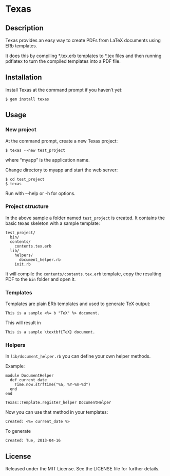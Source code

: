 # Texas

## Description

Texas provides an easy way to create PDFs from LaTeX documents using ERb templates.

It does this by compiling *.tex.erb templates to *.tex files and then running pdflatex to turn the compiled templates into a PDF file.


## Installation

Install Texas at the command prompt if you haven’t yet:

    $ gem install texas

## Usage

### New project

At the command prompt, create a new Texas project:

    $ texas --new test_project
    
where “myapp” is the application name.

Change directory to myapp and start the web server:

    $ cd test_project
    $ texas
    
Run with --help or -h for options.


### Project structure    
  
In the above sample a folder named `test_project` is created. It contains the basic texas skeleton with a sample template:

    test_project/
      bin/
      contents/
        contents.tex.erb
      lib/
        helpers/
          document_helper.rb
        init.rb

It will compile the `contents/contents.tex.erb` template, copy the resulting PDF to the `bin` folder and open it.


### Templates

Templates are plain ERb templates and used to generate TeX output:

    This is a sample <%= b "TeX" %> document.

This will result in 

    This is a sample \textbf{TeX} document.


### Helpers

In `lib/document_helper.rb` you can define your own helper methods.

Example:

    module DocumentHelper
      def current_date
        Time.now.strftime("%a, %Y-%m-%d")
      end
    end

    Texas::Template.register_helper DocumentHelper

Now you can use that method in your templates:

    Created: <%= current_date %>

To generate

    Created: Tue, 2013-04-16


## License

Released under the MIT License. See the LICENSE file for further details.
